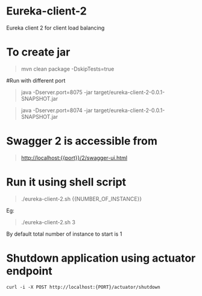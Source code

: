 # Eureka-client-2

Eureka client 2 for client load balancing 

# To create jar
> mvn clean package -DskipTests=true

#Run with different port
>  java -Dserver.port=8075 -jar target/eureka-client-2-0.0.1-SNAPSHOT.jar

>  java -Dserver.port=8074 -jar target/eureka-client-2-0.0.1-SNAPSHOT.jar

# Swagger 2 is accessible from 

> [http://localhost:{{port}}/2/swagger-ui.html](http://localhost:8082/2/swagger-ui.html)

# Run it using shell script

> ./eureka-client-2.sh {{NUMBER_OF_INSTANCE}}

Eg:
> ./eureka-client-2.sh 3

By default total number of instance to start is 1

# Shutdown application using actuator endpoint

	curl -i -X POST http://localhost:{PORT}/actuator/shutdown